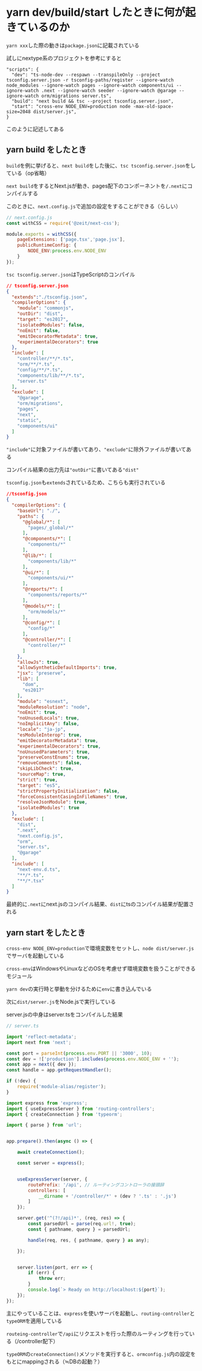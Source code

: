 # yarn dev/build/start したときに何が起きているのか

`yarn xxx`した際の動きは`package.json`に記載されている

試しにnextype系のプロジェクトを参考にすると

```
"scripts": {
  "dev": "ts-node-dev --respawn --transpileOnly --project tsconfig.server.json -r tsconfig-paths/register --ignore-watch node_modules --ignore-watch pages --ignore-watch components/ui --ignore-watch .next --ignore-watch seeder --ignore-watch @garage --ignore-watch orm/migrations server.ts",
  "build": "next build && tsc --project tsconfig.server.json",
  "start": "cross-env NODE_ENV=production node -max-old-space-size=2048 dist/server.js",
}
```

このように記述してある

## yarn build をしたとき

`build`を例に挙げると、`next build`をした後に、`tsc tsconfig.server.json`をしている（op省略）

`next build`をするとNext.jsが動き、pages配下のコンポーネントを`/.next`にコンパイルする

このときに、`next.config.js`で追加の設定をすることができる（らしい）

```js
// next.config.js
const withCSS = require('@zeit/next-css');

module.exports = withCSS({
    pageExtensions: ['page.tsx','page.jsx'],
    publicRuntimeConfig: {
        NODE_ENV:process.env.NODE_ENV
    }
});
```

`tsc tsconfig.server.json`はTypeScriptのコンパイル

```json
// tsconfig.server.json
{
  "extends":"./tsconfig.json",
  "compilerOptions": {
    "module": "commonjs",
    "outDir": "dist",
    "target": "es2017",
    "isolatedModules": false,
    "noEmit": false,
    "emitDecoratorMetadata": true,
    "experimentalDecorators": true
  },
  "include": [
    "controller/**/*.ts",
    "orm/**/*.ts",
    "config/**/*.ts",
    "components/lib/**/*.ts",
    "server.ts"
  ],
  "exclude": [
    "@garage",
    "orm/migrations",
    "pages",
    "next",
    "static",
    "components/ui"
  ]
}
```

`"include"`に対象ファイルが書いてあり、`"exclude"`に除外ファイルが書いてある

コンパイル結果の出力先は`"outDir"`に書いてある`"dist"`

`tsconfig.json`も`extends`されているため、こちらも実行されている

```json
//tsconfig.json
{
  "compilerOptions": {
    "baseUrl": "./",
    "paths": {
      "@global/*": [
        "pages/_global/*"
      ],
      "@components/*": [
        "components/*"
      ],
      "@lib/*": [
        "components/lib/*"
      ],
      "@ui/*": [
        "components/ui/*"
      ],
      "@reports/*": [
        "components/reports/*"
      ],
      "@models/*": [
        "orm/models/*"
      ],
      "@config/*": [
        "config/*"
      ],
      "@controller/*": [
        "controller/*"
      ]
    },
    "allowJs": true,
    "allowSyntheticDefaultImports": true,
    "jsx": "preserve",
    "lib": [
      "dom",
      "es2017"
    ],
    "module": "esnext",
    "moduleResolution": "node",
    "noEmit": true,
    "noUnusedLocals": true,
    "noImplicitAny": false,
    "locale": "ja-jp",
    "esModuleInterop": true,
    "emitDecoratorMetadata": true,
    "experimentalDecorators": true,
    "noUnusedParameters": true,
    "preserveConstEnums": true,
    "removeComments": false,
    "skipLibCheck": true,
    "sourceMap": true,
    "strict": true,
    "target": "es5",
    "strictPropertyInitialization": false,
    "forceConsistentCasingInFileNames": true,
    "resolveJsonModule": true,
    "isolatedModules": true
  },
  "exclude": [
    "dist",
    ".next",
    "next.config.js",
    "orm",
    "server.ts",
    "@garage"
  ],
  "include": [
    "next-env.d.ts",
    "**/*.ts",
    "**/*.tsx"
  ]
}
```

最終的に`.next`にnext.jsのコンパイル結果、`dist`にtsのコンパイル結果が配置される

## yarn start をしたとき

`cross-env NODE_ENV=production`で環境変数をセットし、`node dist/server.js`でサーバを起動している

`cross-env`はWindowsやLinuxなどのOSを考慮せず環境変数を扱うことができるモジュール

`yarn dev`の実行時と挙動を分けるために`env`に書き込んでいる

次に`dist/server.js`をNode.jsで実行している

server.jsの中身はserver.tsをコンパイルした結果

```js
// server.ts

import 'reflect-metadata';
import next from 'next';

const port = parseInt(process.env.PORT || '3000', 10);
const dev = !['production'].includes(process.env.NODE_ENV + '');
const app = next({ dev });
const handle = app.getRequestHandler();

if (!dev) {
    require('module-alias/register');
}

import express from 'express';
import { useExpressServer } from 'routing-controllers';
import { createConnection } from 'typeorm';

import { parse } from 'url';


app.prepare().then(async () => {

    await createConnection();

    const server = express();


    useExpressServer(server, {
        routePrefix: '/api', // ルーティングコントローラの接頭辞
        controllers: [
            __dirname + '/controller/*' + (dev ? '.ts' : '.js')
        ]
    });

    server.get('^(?!/api)*', (req, res) => {
        const parsedUrl = parse(req.url!, true);
        const { pathname, query } = parsedUrl;

        handle(req, res, { pathname, query } as any);

    });


    server.listen(port, err => {
        if (err) {
            throw err;
        }
        console.log(`> Ready on http://localhost:${port}`);
    });
});

```

主にやっていることは、`express`を使いサーバを起動し、`routing-controller`と`typeORM`を適用している

`routeing-controller`で`/api`にリクエストを行った際のルーティングを行っている（/controller配下）

`typeORM`の`createConnection()`メソッドを実行すると、`ormconfig.js`内の設定をもとにmappingされる（≒DBの起動？）






